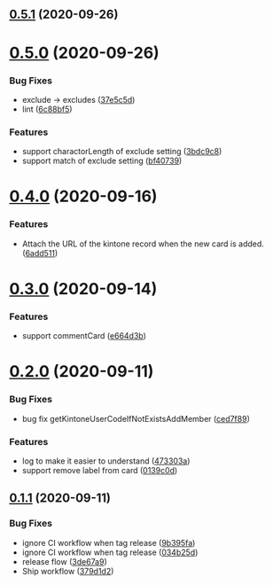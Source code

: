 ## [0.5.1](https://github.com/korosuke613/trekin/compare/v0.5.0...v0.5.1) (2020-09-26)



# [0.5.0](https://github.com/korosuke613/trekin/compare/v0.4.0...v0.5.0) (2020-09-26)


### Bug Fixes

* exclude -> excludes ([37e5c5d](https://github.com/korosuke613/trekin/commit/37e5c5d28b269809649f5fd8beee22d6dc99b76a))
* lint ([6c88bf5](https://github.com/korosuke613/trekin/commit/6c88bf51912673f29fe2378284927dd9112eb93a))


### Features

* support charactorLength of exclude setting ([3bdc9c8](https://github.com/korosuke613/trekin/commit/3bdc9c8c9efdfe78e6c28470ea05a4ba50de2b42))
* support match of exclude setting ([bf40739](https://github.com/korosuke613/trekin/commit/bf40739d65de4e274a2a98bc9ef2716b0528aae3))



# [0.4.0](https://github.com/korosuke613/trekin/compare/v0.3.0...v0.4.0) (2020-09-16)


### Features

* Attach the URL of the kintone record when the new card is added. ([6add511](https://github.com/korosuke613/trekin/commit/6add511568c1e5e9a60fa99881a8d5448a87e8bb))



# [0.3.0](https://github.com/korosuke613/trekin/compare/v0.2.0...v0.3.0) (2020-09-14)


### Features

* support commentCard ([e664d3b](https://github.com/korosuke613/trekin/commit/e664d3be62b567a709fa83131ef43c36423b3bbe))



# [0.2.0](https://github.com/korosuke613/trekin/compare/v0.1.1...v0.2.0) (2020-09-11)


### Bug Fixes

* bug fix getKintoneUserCodeIfNotExistsAddMember ([ced7f89](https://github.com/korosuke613/trekin/commit/ced7f89af219d83c2290a983fa535807bfa135ef))


### Features

* log to make it easier to understand ([473303a](https://github.com/korosuke613/trekin/commit/473303a10b890c2398b8c4db4d5ca7263327b9e6))
* support remove label from card ([0139c0d](https://github.com/korosuke613/trekin/commit/0139c0d85dffd581964550968806d3666229cb03))



## [0.1.1](https://github.com/korosuke613/trekin/compare/v0.1.0...v0.1.1) (2020-09-11)


### Bug Fixes

* ignore CI workflow when tag release ([9b395fa](https://github.com/korosuke613/trekin/commit/9b395fa672fb3f402d64de78a50220a590faecc1))
* ignore CI workflow when tag release ([034b25d](https://github.com/korosuke613/trekin/commit/034b25dafa8ef6d2d8d5322ba5d9434c73e97d94))
* release flow ([3de67a9](https://github.com/korosuke613/trekin/commit/3de67a949ad2075b069aad843adddd693346a22b))
* Ship workflow ([379d1d2](https://github.com/korosuke613/trekin/commit/379d1d2778d00af3b5501e42f76cef895c262b1d))



